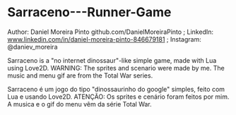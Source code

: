 # Sarraceno---Runner-Game

Author: Daniel Moreira Pinto 
github.com/DanielMoreiraPinto ; LinkedIn: www.linkedin.com/in/daniel-moreira-pinto-846679181 ; Instagram: @daniev_moreira

Sarraceno is a "no internet dinossaur"-like simple game, made with Lua using Love2D.
WARNING: The sprites and scenario were made by me. The music and menu gif are from the Total War series.

Sarraceno é um jogo do tipo "dinossaurinho do google" simples, feito com Lua e usando Love2D.
ATENÇÃO: Os sprites e cenário foram feitos por mim. A musica e o gif do menu vêm da série Total War.
